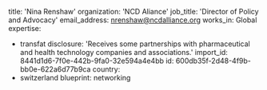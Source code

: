 title: 'Nina Renshaw'
organization: 'NCD Aliance'
job_title: 'Director of Policy and Advocacy'
email_address: nrenshaw@ncdalliance.org
works_in: Global
expertise:
  - transfat
disclosure: 'Receives some partnerships with pharmaceutical and health technology companies and associations.'
import_id: 8441d1d6-7f0e-442b-9fa0-32e594a4e4bb
id: 600db35f-2d48-4f9b-bb0e-622a6d77b9ca
country:
  - switzerland
blueprint: networking
